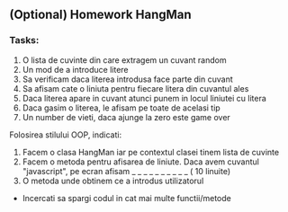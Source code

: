 ## (Optional) Homework HangMan

### Tasks:

1. O lista de cuvinte din care extragem un cuvant random
2. Un mod de a introduce litere
3. Sa verificam daca literea introdusa face parte din cuvant
4. Sa afisam cate o liniuta pentru fiecare litera din cuvantul ales
5. Daca literea apare in cuvant atunci punem in locul liniutei cu litera
6. Daca gasim o literea, le afisam pe toate de acelasi tip
7. Un number de vieti, daca ajunge la zero este game over

Folosirea stilului OOP, indicati:

1. Facem o clasa HangMan iar pe contextul clasei tinem lista de cuvinte
2. Facem o metoda pentru afisarea de liniute. Daca avem cuvantul "javascript", pe ecran afisam \_ \_ \_ \_ \_ \_ \_ \_ \_ \_ ( 10 linuite)
3. O metoda unde obtinem ce a introdus utilizatorul

- Incercati sa spargi codul in cat mai multe functii/metode
